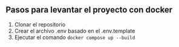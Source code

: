## Pasos para levantar el proyecto con docker

1. Clonar el repositorio
2. Crear el archivo .env basado en el .env.template
3. Ejecutar el comando `docker compose up --build`